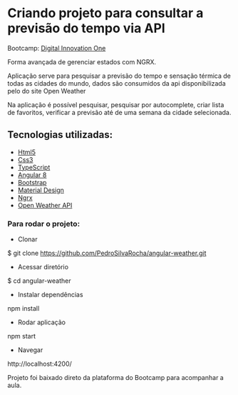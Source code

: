 # Criando projeto para consultar a previsão do tempo via API

Bootcamp: [Digital Innovation One](https://web.digitalinnovation.one/)

Forma avançada de gerenciar estados com NGRX.

Aplicação serve para pesquisar a previsão do tempo e sensação térmica de todas as cidades do mundo, dados são consumidos da api disponibilizada pelo do site Open Weather

Na aplicação é possível pesquisar, pesquisar por autocomplete, criar lista de favoritos, verificar a previsão até de uma semana da cidade selecionada.

## Tecnologias utilizadas:

- [Html5](https://developer.mozilla.org/pt-BR/docs/Web/HTML/HTML5)
- [Css3](https://www.w3schools.com/css/)
- [TypeScript](https://www.typescriptlang.org/)
- [Angular 8](https://angular.io/docs)
- [Bootstrap](https://getbootstrap.com/docs/5.0/getting-started/introduction/)
- [Material Design](https://material.io/components)
- [Ngrx](https://ngrx.io/docs)
- [Open Weather API](https://openweathermap.org/api)

### Para rodar o projeto:

- Clonar

$ git clone https://github.com/PedroSilvaRocha/angular-weather.git

- Acessar diretório

$ cd angular-weather

- Instalar dependências 

npm install

- Rodar aplicação 

npm start

- Navegar

http://localhost:4200/

Projeto foi baixado direto da plataforma do Bootcamp para acompanhar a aula.